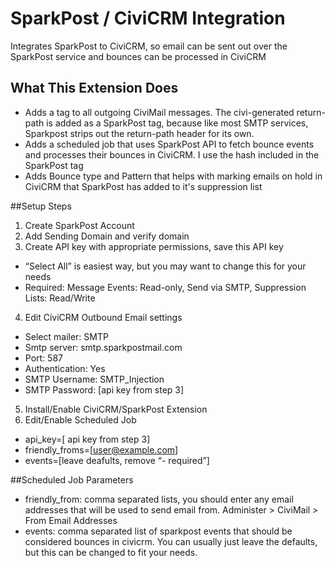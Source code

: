 # SparkPost / CiviCRM Integration
Integrates SparkPost to CiviCRM, so email can be sent out over the SparkPost service and bounces can be processed in CiviCRM

## What This Extension Does
* Adds a tag to all outgoing CiviMail messages. The civi-generated return-path is added as a SparkPost tag, because like most SMTP services, Sparkpost strips out the return-path header for its own.
* Adds a scheduled job that uses SparkPost API to fetch bounce events and processes their bounces in CiviCRM. I use the hash included in the SparkPost tag
* Adds Bounce type and Pattern that helps with marking emails on hold in CiviCRM that SparkPost has added to it's suppression list

##Setup Steps
1. Create SparkPost Account
2.	Add Sending Domain and verify domain
3.	Create API key with appropriate permissions, save this API key
  * “Select All” is easiest way, but you may want to change this for your needs
  * Required: Message Events: Read-only, Send via SMTP, Suppression Lists: Read/Write
4.	Edit CiviCRM Outbound Email settings
  * Select mailer: SMTP
  * Smtp server: smtp.sparkpostmail.com
  * Port: 587
  * Authentication: Yes
  * SMTP Username: SMTP_Injection
  * SMTP Password: [api key from step 3]
5.	Install/Enable CiviCRM/SparkPost Extension
6.	Edit/Enable Scheduled Job
  * api_key=[ api key from step 3]
  * friendly_froms=[user@example.com]
  * events=[leave deafults, remove “- required”]   

##Scheduled Job Parameters  
* friendly_from: comma separated lists, you should enter any email addresses that will be used to send email from. 
Administer > CiviMail > From Email Addresses
* events: comma separated list of sparkpost events that should be considered bounces in civicrm. You can usually just leave the defaults, but this can be changed to fit your needs. 


